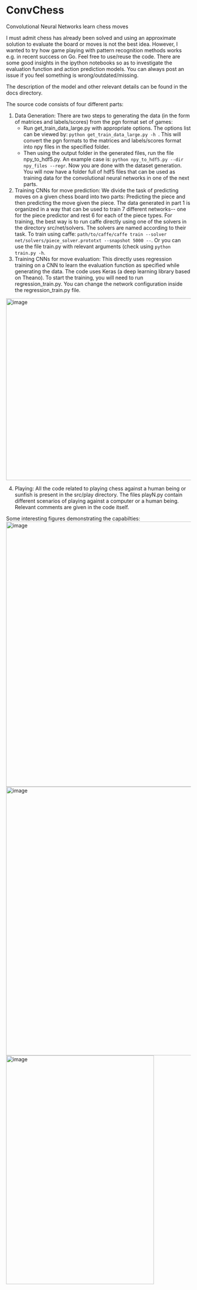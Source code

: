 # ConvChess
Convolutional Neural Networks learn chess moves

I must admit chess has already been solved and using an approximate solution to evaluate the board or moves is not the best idea. However, I wanted to try how game playing with pattern recognition methods works e.g. in recent success on Go. Feel free to use/reuse the code. There are some good insights in the ipython notebooks so as to investigate the evaluation function and action prediction models. You can always post an issue if you feel something is wrong/outdated/missing.

The description of the model and other relevant details can be found in the docs directory.

The source code consists of four different parts:

1. Data Generation: There are two steps to generating the data (in the form of matrices and labels/scores) from the pgn format set of games:
	- Run get_train_data_large.py with appropriate options. The options list can be viewed by: `python get_train_data_large.py -h `. This will convert the pgn formats to the matrices and labels/scores format into npy files in the specified folder. 
	- Then using the output folder in the generated files, run the file npy_to_hdf5.py. An example case is: `python npy_to_hdf5.py --dir npy_files --regr`.
Now you are done with the dataset generation. You will now have a folder full of hdf5 files that can be used as training data for the convolutional neural networks in one of the next parts.
2.  Training CNNs for move prediction: We divide the task of predicting moves on a given chess board into two parts: Predicting the piece and then predicting the move given the piece. The data generated in part 1 is organized in a way that can be used to train 7 different networks-- one for the piece predictor and rest 6 for each of the piece types. For training, the best way is to run caffe directly using one of the solvers in the directory src/net/solvers. The solvers are named according to their task. To train using caffe: `path/to/caffe/caffe train --solver net/solvers/piece_solver.prototxt --snapshot 5000 --`. Or you can use the file train.py with relevant arguments (check using `python train.py -h`.
3. Training CNNs for move evaluation:  This directly uses regression training on a CNN to learn the evaluation function as specified while generating the data. The code uses Keras (a deep learning library based on Theano). To start the training, you will need to run regression_train.py. You can change the network configuration inside the regression_train.py file.
<img width="641" height="496" alt="image" src="https://github.com/user-attachments/assets/dd891f10-de78-456c-84cf-65f01b654719" />

4. Playing: All the code related to playing chess against a human being or sunfish is present in the src/play directory. The files playN.py contain different scenarios of playing against a computer or a human being. Relevant comments are given in the code itself. 


Some interesting figures demonstrating the capabilties:
<img width="680" height="723" alt="image" src="https://github.com/user-attachments/assets/95642605-3f30-4adf-8c74-1d88091defb2" />
<img width="709" height="733" alt="image" src="https://github.com/user-attachments/assets/7d593d3d-5053-4db1-88ec-952b49b57ade" />
<img width="403" height="624" alt="image" src="https://github.com/user-attachments/assets/90045bca-568e-4fa9-9aef-7005861e3ad6" />

